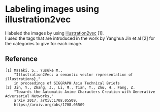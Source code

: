 
# Labeling images using illustration2vec

I labeled the images by using [illustration2vec](https://github.com/rezoo/illustration2vec) [1].  
I used the tags that are introduced in the work by Yanghua Jin et al [2] for the categories to give for each image.

## Reference

```
[1] Masaki, S., Yusuke M.,
    "Illustration2Vec: a semantic vector representation of illustrations},"
    in proceedings of SIGGRAPH Asia Technical Briefs
[2] Jin, Y., Zhang, J., Li, M., Tian, Y., Zhu, H., Fang, Z.  
    "Towards the Automatic Anime Characters Creation with Generative Adversarial Networks,"  
    arXiv 2017, arXiv:1708.05509,  
    https://arxiv.org/abs/1708.05509
```